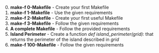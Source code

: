 0. **make-f 0-Makefile** - Create your first Makefile
1. **make-f 1-Makefile** - Use the given requirements
2. **make-f 2-Makefile** - Create your first useful Makefile
3. **make-f 3-Makefile** - Follow the given requirements
4. **A complete Makefile** - Follow the provided requirements
5. **Island Perimeter** - Create a function *def island_perimeter(grid):* that returns the perimeter of the island described in *grid*
6. **make-f 100-Makefile** - Follow the given requirements
